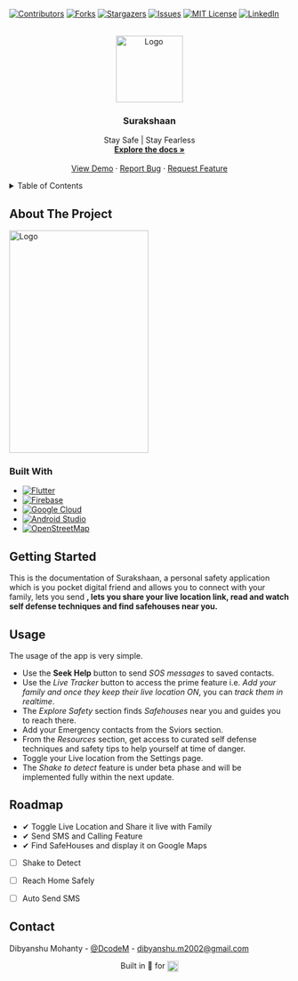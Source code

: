<div id="top"></div>

[![Contributors][contributors-shield]][contributors-url]
[![Forks][forks-shield]][forks-url]
[![Stargazers][stars-shield]][stars-url]
[![Issues][issues-shield]][issues-url]
[![MIT License][license-shield]][license-url]
[![LinkedIn][linkedin-shield]][linkedin-url]



<!-- PROJECT LOGO -->
<br />
<div align="center">
  <a href="https://github.com/dibyanshu-mohanty/Surakshaan">
    <img src="https://res.cloudinary.com/dzt6heuso/image/upload/v1663593597/surakshaan/1_ljdsut.png" alt="Logo" width="120" height="120">
  </a>

<h3 align="center">Surakshaan</h3>

  <p align="center">
    Stay Safe | Stay Fearless
    <br />
    <a href="https://github.com/dibyanhsu-mohanty/Surakshaan"><strong>Explore the docs »</strong></a>
    <br />
    <br />
    <a href="https://github.com/github_username/repo_name">View Demo</a>
    ·
    <a href="https://github.com/dibyanhsu-mohanty/Surakshaan/issues">Report Bug</a>
    ·
    <a href="https://github.com/dibyanhsu-mohanty/Surakshaan/issues">Request Feature</a>
  </p>
</div>



<!-- TABLE OF CONTENTS -->
<details>
  <summary>Table of Contents</summary>
  <ol>
    <li>
      <a href="#about-the-project">About The Project</a>
      <ul>
        <li><a href="#built-with">Built With</a></li>
      </ul>
    </li>
    <li>
      <a href="#getting-started">Getting Started</a>
      <ul>
        <li><a href="#prerequisites">Prerequisites</a></li>
        <li><a href="#installation">Installation</a></li>
      </ul>
    </li>
    <li><a href="#usage">Usecases</a></li>
    <li><a href="#roadmap">Roadmap</a></li>
    <li><a href="#license">License</a></li>
    <li><a href="#contact">Contact</a></li>
    <li><a href="#acknowledgments">Acknowledgments</a></li>
  </ol>
</details>



<!-- ABOUT THE PROJECT -->
## About The Project

<img src="https://res.cloudinary.com/dzt6heuso/image/upload/v1663593951/surakshaan/1_jfecon.png" alt="Logo" width="250" height="400">

### Built With

* [![Flutter][Flutter]][Flutter-url]
* [![Firebase][Firebase]][Firebase-url]
* [![Google Cloud][Google Cloud]][GCP-url]
* [![Android Studio][Android Studio]][AndroidStudio-url]
* [![OpenStreetMap][OpenStreetMap]][OpenStreetMap-url]


<!-- GETTING STARTED -->
## Getting Started

This is the documentation of Surakshaan, a personal safety application which is you pocket digital friend and allows you to connect with your family, lets you send **, lets you share your live location link, read and watch self defense techniques and find safehouses near you.** 


<!-- USAGE EXAMPLES -->
## Usage

The usage of the app is very simple.
- Use the **Seek Help** button to send *SOS messages* to saved contacts.
- Use the *Live Tracker* button to access the prime feature i.e. *Add your family and once they keep their live location ON*, you can *track them in realtime*.
- The *Explore Safety* section finds *Safehouses* near you and guides you to reach there.
- Add your Emergency contacts from the Sviors section.
- From the *Resources* section, get access to curated self defense techniques and safety tips to help yourself at time of danger.
- Toggle your Live location from the Settings page.
- The *Shake to detect* feature is under beta phase and will be implemented fully within the next update.

<!-- ROADMAP -->
## Roadmap

- ✔ Toggle Live Location and Share it live with Family
- ✔ Send SMS and Calling Feature
- ✔ Find SafeHouses and display it on Google Maps
- [ ] Shake to Detect
- [ ] Reach Home Safely
- [ ] Auto Send SMS


<!-- CONTACT -->
## Contact

Dibyanshu Mohanty - [@DcodeM](https://twitter.com/DcodeM) - dibyanshu.m2002@gmail.com


<p align="center">Built in 💖 for  <img src="https://upload.wikimedia.org/wikipedia/commons/thumb/4/41/Flag_of_India.svg/1280px-Flag_of_India.svg.png" height = "20" align ="center" justify-items="center"></p>


<!--
Project Link: [https://github.com/github_username/repo_name](https://github.com/github_username/repo_name)
-->

<!-- MARKDOWN LINKS & IMAGES -->
<!-- https://www.markdownguide.org/basic-syntax/#reference-style-links -->
[contributors-shield]: https://img.shields.io/github/contributors/dibyanshu-mohanty/Surakshaan.svg?style=for-the-badge
[contributors-url]: https://github.com/dibyanshu-mohanty/Surakshaan/graphs/contributors
[forks-shield]: https://img.shields.io/github/forks/dibyanshu-mohanty/Surakshaan.svg?style=for-the-badge
[forks-url]: https://github.com/dibyanshu-mohanty/Surakshaan/network/members
[stars-shield]: https://img.shields.io/github/stars/dibyanshu-mohanty/Surakshaan.svg?style=for-the-badge
[stars-url]: https://github.com/dibyanshu-mohanty/Surakshaan/stargazers
[issues-shield]: https://img.shields.io/github/issues/dibyanshu-mohanty/Surakshaan.svg?style=for-the-badge
[issues-url]: https://github.com/dibyanshu-mohanty/Surakshaan/issues
[license-shield]: https://img.shields.io/github/license/dibyanshu-mohanty/Surakshaan.svg?style=for-the-badge
[license-url]: https://github.com/dibyanshu-mohanty/Surakshaan/blob/master/LICENSE.txt
[linkedin-shield]: https://img.shields.io/badge/-LinkedIn-black.svg?style=for-the-badge&logo=linkedin&colorB=555
[linkedin-url]: https://linkedin.com/in/dibyanshu-mohanty
[product-screenshot]: images/screenshot.png
[Flutter]: https://img.shields.io/badge/Flutter-02569B?style=for-the-badge&logo=flutter&logoColor=white
[Flutter-url]: https://flutter.dev/
[Firebase]: https://img.shields.io/badge/firebase-ffca28?style=for-the-badge&logo=firebase&logoColor=black
[Firebase-url]: https://firebase.google.com/
[Google Cloud]: https://img.shields.io/badge/Google_Cloud-4285F4?style=for-the-badge&logo=google-cloud&logoColor=white
[GCP-url]: https://cloud.google.com/
[Android Studio]: https://img.shields.io/badge/Android_Studio-3DDC84?style=for-the-badge&logo=android-studio&logoColor=white
[AndroidStudio-url]: https://developer.android.com/
[OpenStreetMap]: https://img.shields.io/badge/OpenStreetMap-7EBC6F?style=for-the-badge&logo=OpenStreetMap&logoColor=white
[OpenStreetMap-url]: https://www.openstreetmap.org/

